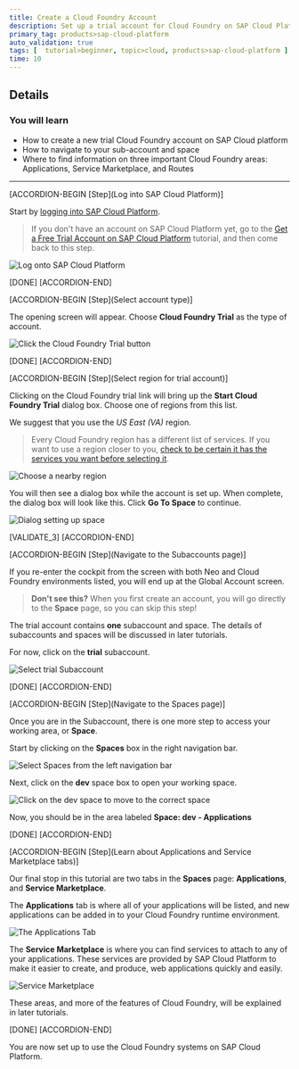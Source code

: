 ```yaml
---
title: Create a Cloud Foundry Account
description: Set up a trial account for Cloud Foundry on SAP Cloud Platform.
primary_tag: products>sap-cloud-platform
auto_validation: true
tags: [  tutorial>beginner, topic>cloud, products>sap-cloud-platform ]
time: 10
---
```


## Details
### You will learn  
 - How to create a new trial Cloud Foundry account on SAP Cloud platform
 - How to navigate to your sub-account and space
 - Where to find information on three important Cloud Foundry areas:  Applications, Service Marketplace, and Routes


---

[ACCORDION-BEGIN [Step](Log into SAP Cloud Platform)]

Start by [logging into SAP Cloud Platform](https://account.hanatrial.ondemand.com/).

>If you don't have an account on SAP Cloud Platform yet, go to the [Get a Free Trial Account on SAP Cloud Platform](https://www.sap.com/developer/tutorials/hcp-create-trial-account.html) tutorial, and then come back to this step.

![Log onto SAP Cloud Platform](1c.png)

[DONE]
[ACCORDION-END]

[ACCORDION-BEGIN [Step](Select account type)]

The opening screen will appear.  Choose **Cloud Foundry Trial** as the type of account.

![Click the Cloud Foundry Trial button](2a.png)

[DONE]
[ACCORDION-END]

[ACCORDION-BEGIN [Step](Select region for trial account)]

Clicking on the Cloud Foundry trial link will bring up the **Start Cloud Foundry Trial** dialog box.  Choose one of regions from this list.    

We suggest that you use the _US East (VA)_ region.  

> Every Cloud Foundry region has a different list of services.  If you want to use a region closer to you, [check to be certain it has the services you want before selecting it](https://help.sap.com/doc/aa1ccd10da6c4337aa737df2ead1855b/Cloud/en-US/3b642f68227b4b1398d2ce1a5351389a.html?3b642f68227b4b1398d2ce1a5351389a.html).

![Choose a nearby region](2b.png)

You will then see a dialog box while the account is set up.  When complete, the dialog box will look like this.  Click **Go To Space** to continue.

![Dialog setting up space](2c.png)

[VALIDATE_3]
[ACCORDION-END]

[ACCORDION-BEGIN [Step](Navigate to the Subaccounts page)]

If you re-enter the cockpit from the screen with both Neo and Cloud Foundry environments listed, you will end up at the Global Account screen.

> **Don't see this?** When you first create an account, you will go directly to the **Space** page, so you can skip this step!

The trial account contains **one** subaccount and space.  The details of subaccounts and spaces will be discussed in later tutorials.

For now, click on the **trial** subaccount.

![Select trial Subaccount](4.png)

[DONE]
[ACCORDION-END]

[ACCORDION-BEGIN [Step](Navigate to the Spaces page)]

Once you are in the Subaccount, there is one more step to access your working area, or **Space**.  

Start by clicking on the **Spaces** box in the right navigation bar.

![Select Spaces from the left navigation bar](5a.png)

Next, click on the **dev** space box to open your working space.

![Click on the dev space to move to the correct space](5b.png)

Now, you should be in the area labeled **Space: dev - Applications**

[DONE]
[ACCORDION-END]

[ACCORDION-BEGIN [Step](Learn about Applications and Service Marketplace tabs)]

Our final stop in this tutorial are two tabs in the **Spaces** page: **Applications**, and **Service Marketplace**.

The **Applications** tab is where all of your applications will be listed, and new applications can be added in to your Cloud Foundry runtime environment.  

![The Applications Tab](6a.png)

The **Service Marketplace** is where you can find services to attach to any of your applications.  These services are provided by SAP Cloud Platform to make it easier to create, and produce, web applications quickly and easily.

![Service Marketplace](6b.png)

These areas, and more of the features of Cloud Foundry, will be explained in later tutorials.

[DONE]
[ACCORDION-END]

You are now set up to use the Cloud Foundry systems on SAP Cloud Platform.
